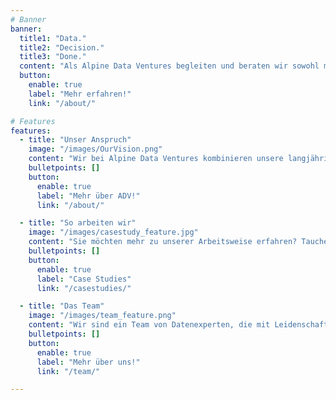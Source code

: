 ```yaml
---
# Banner
banner:
  title1: "Data."
  title2: "Decision."
  title3: "Done."
  content: "Als Alpine Data Ventures begleiten und beraten wir sowohl mittelständische Unternehmen als auch Konzerne auf Ihrem Weg zur Data Driven Company. Unsere 4 Gründer vereinen vielfältige Kompetenzen aus unterschiedlichen Bereichen der Datenwelt. Unter dem Motto „Skin in the Game“ stehen wir für unsere Strategien ein und begleiten unsere Kunden von der ersten Konzeption bis zur erfolgreichen Implementierung."
  button:
    enable: true
    label: "Mehr erfahren!"
    link: "/about/"

# Features
features:
  - title: "Unser Anspruch"
    image: "/images/OurVision.png"
    content: "Wir bei Alpine Data Ventures kombinieren unsere langjährige Erfahrung in Vertrieb, Datenstrategie, IT-Architektur und Data Science, um maßgeschneiderte Lösungen für unsere Kunden zu entwickeln. Mit unserer Leidenschaft für Daten unterstützen wir Unternehmen dabei, datengestützte Entscheidungen zu treffen und nachhaltiges Wachstum zu erreichen."
    bulletpoints: []
    button:
      enable: true
      label: "Mehr über ADV!"
      link: "/about/"

  - title: "So arbeiten wir"
    image: "/images/casestudy_feature.jpg"
    content: "Sie möchten mehr zu unserer Arbeitsweise erfahren? Tauchen Sie hier tiefer ein in unsere vergangenen Projekte, unsere Arbeitsweise und den gewählten Lösungsansätzen zu spezifischen Problemstellungen"
    bulletpoints: []
    button:
      enable: true
      label: "Case Studies"
      link: "/casestudies/"

  - title: "Das Team"
    image: "/images/team_feature.png"
    content: "Wir sind ein Team von Datenexperten, die mit Leidenschaft und Freude an der Zusammenarbeit innovative Lösungen entwickeln. Gemeinsam setzen wir alles daran, unsere Kunden erfolgreich zu unterstützen und echten Mehrwert zu schaffen"
    bulletpoints: []
    button:
      enable: true
      label: "Mehr über uns!"
      link: "/team/"

---
```

